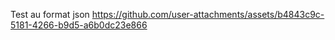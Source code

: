 Test au format json
https://github.com/user-attachments/assets/b4843c9c-5181-4266-b9d5-a6b0dc23e866
